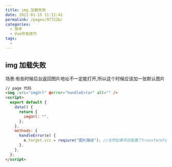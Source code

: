 ```yaml
---
title: img 加载失败
date: 2021-01-15 11:11:41
permalink: /pages/97722b/
categories:
  - 技术
  - Vue开发技巧
tags:
  - 
---
```

<!--
 * @Descripttion: 
 * @version: 
 * @Author: sueRimn
 * @Date: 2020-11-12 14:49:00
 * @LastEditors: sueRimn
 * @LastEditTime: 2020-11-12 14:50:13
-->
## img 加载失败

场景:有些时候后台返回图片地址不一定能打开,所以这个时候应该加一张默认图片

```html
// page 代码
<img :src="imgUrl" @error="handleError" alt="" />
<script>
  export default {
    data() {
      return {
        imgUrl: "",
      };
    },
    methods: {
      handleError(e) {
        e.target.src = reqiure("图片路径"); //当然如果项目配置了transformToRequire,参考上面 27.2
      },
    },
  };
</script>
```

